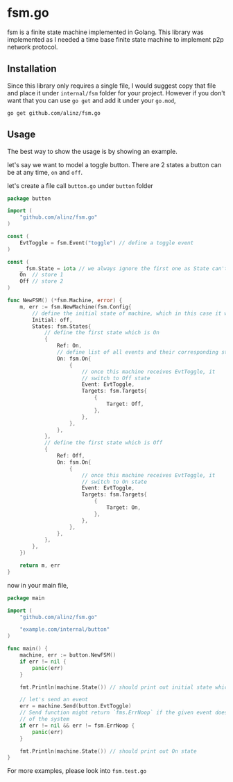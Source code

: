 # fsm.go

fsm is a finite state machine implemented in Golang. This library was implemented as I needed a time base finite state machine to implement p2p network protocol.

## Installation

Since this library only requires a single file, I would suggest copy that file and place it under `internal/fsm` folder for your project. However if you don't want that you can use `go get` and add it under your `go.mod`,

```
go get github.com/alinz/fsm.go
```

## Usage

The best way to show the usage is by showing an example.

let's say we want to model a toggle button. There are 2 states a button can be at any time, `on` and `off`.

let's create a file call `button.go` under `button` folder

```go
package button

import (
    "github.com/alinz/fsm.go"
)

const (
    EvtToggle = fsm.Event("toggle") // define a toggle event
)

const (
    _ fsm.State = iota // we always ignore the first one as State can't be zero
    On  // store 1
    Off // store 2
)

func NewFSM() (*fsm.Machine, error) {
	m, err := fsm.NewMachine(fsm.Config{
        // define the initial state of machine, which in this case it would be Off
		Initial: off,
		States: fsm.States{
            // define the first state which is On
			{
                Ref: On,
                // define list of all events and their corresponding states
				On: fsm.On{
					{
                        // once this machine receives EvtToggle, it
                        // switch to Off state
						Event: EvtToggle,
						Targets: fsm.Targets{
							{
								Target: Off,
							},
						},
					},
				},
            },
            // define the first state which is Off
			{
				Ref: Off,
				On: fsm.On{
					{
                        // once this machine receives EvtToggle, it
                        // switch to On state
						Event: EvtToggle,
						Targets: fsm.Targets{
							{
								Target: On,
							},
						},
					},
				},
			},
		},
    })

    return m, err
}
```

now in your main file,

```go
package main

import (
    "github.com/alinz/fsm.go"

    "example.com/internal/button"
)

func main() {
    machine, err := button.NewFSM()
    if err != nil {
        panic(err)
    }

    fmt.Println(machine.State()) // should print out initial state which is Off

    // let's send an event
    err = machine.Send(button.EvtToggle)
    // Send function might return `fms.ErrNoop` if the given event doesn't change the state
    // of the system
    if err != nil && err != fsm.ErrNoop {
        panic(err)
    }

    fmt.Println(machine.State()) // should print out On state
}

```

For more examples, please look into `fsm.test.go`
